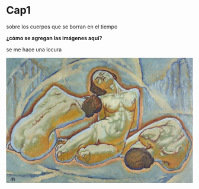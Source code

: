 # Cap1
 sobre los cuerpos
que se borran en el tiempo


**¿cómo se agregan las imágenes aquí?**

se me hace una locura

![threewomen](/imagenes/KolomanMoser.jpg)
